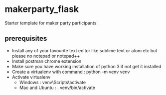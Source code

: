 # makerparty_flask
Starter template for maker party participants

## prerequisites
  - Install any of your favourite text editor like sublime text or atom etc but please no notepad or notepad++
  - Install postman chrome extension
  - Make sure you have working installation of python 3 if not get it installed
  - Create a virtualenv with command : python -m venv venv
  - Activate virtualenv
    - Windows : venv\Scripts\activate
    - Mac and Ubuntu : . venv/bin/activate
